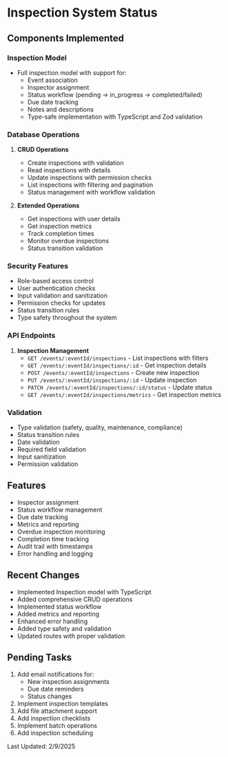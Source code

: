 # Inspection System Status

## Components Implemented

### Inspection Model
- Full inspection model with support for:
  - Event association
  - Inspector assignment
  - Status workflow (pending → in_progress → completed/failed)
  - Due date tracking
  - Notes and descriptions
  - Type-safe implementation with TypeScript and Zod validation

### Database Operations
1. **CRUD Operations**
   - Create inspections with validation
   - Read inspections with details
   - Update inspections with permission checks
   - List inspections with filtering and pagination
   - Status management with workflow validation

2. **Extended Operations**
   - Get inspections with user details
   - Get inspection metrics
   - Track completion times
   - Monitor overdue inspections
   - Status transition validation

### Security Features
- Role-based access control
- User authentication checks
- Input validation and sanitization
- Permission checks for updates
- Status transition rules
- Type safety throughout the system

### API Endpoints
1. **Inspection Management**
   - `GET /events/:eventId/inspections` - List inspections with filters
   - `GET /events/:eventId/inspections/:id` - Get inspection details
   - `POST /events/:eventId/inspections` - Create new inspection
   - `PUT /events/:eventId/inspections/:id` - Update inspection
   - `PATCH /events/:eventId/inspections/:id/status` - Update status
   - `GET /events/:eventId/inspections/metrics` - Get inspection metrics

### Validation
- Type validation (safety, quality, maintenance, compliance)
- Status transition rules
- Date validation
- Required field validation
- Input sanitization
- Permission validation

## Features
- Inspector assignment
- Status workflow management
- Due date tracking
- Metrics and reporting
- Overdue inspection monitoring
- Completion time tracking
- Audit trail with timestamps
- Error handling and logging

## Recent Changes
- Implemented Inspection model with TypeScript
- Added comprehensive CRUD operations
- Implemented status workflow
- Added metrics and reporting
- Enhanced error handling
- Added type safety and validation
- Updated routes with proper validation

## Pending Tasks
1. Add email notifications for:
   - New inspection assignments
   - Due date reminders
   - Status changes
2. Implement inspection templates
3. Add file attachment support
4. Add inspection checklists
5. Implement batch operations
6. Add inspection scheduling

Last Updated: 2/9/2025
